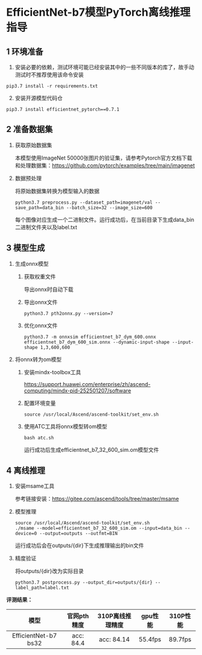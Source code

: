 # EfficientNet-b7模型PyTorch离线推理指导

## 1 环境准备 

1. 安装必要的依赖，测试环境可能已经安装其中的一些不同版本的库了，故手动测试时不推荐使用该命令安装  

```
pip3.7 install -r requirements.txt  
```

2. 安装开源模型代码仓 

```
pip3.7 install efficientnet_pytorch==0.7.1
```

## 2 准备数据集

1. 获取原始数据集
   
   本模型使用ImageNet 50000张图片的验证集，请参考Pytorch官方文档下载和处理数据集：https://github.com/pytorch/examples/tree/main/imagenet

2. 数据预处理

    将原始数据集转换为模型输入的数据
    ```
    python3.7 preprocess.py --dataset_path=imagenet/val --save_path=data_bin --batch_size=32 --image_size=600
    ```
    每个图像对应生成一个二进制文件。运行成功后，在当前目录下生成data_bin二进制文件夹以及label.txt

## 3 模型生成

1. 生成onnx模型

   1. 获取权重文件

        导出onnx时自动下载
    
   2. 导出onnx文件

        ```
        python3.7 pth2onnx.py --version=7
        ```
   3. 优化onnx文件

        ```
        python3.7 -m onnxsim efficientnet_b7_dym_600.onnx efficientnet_b7_dym_600_sim.onnx --dynamic-input-shape --input-shape 1,3,600,600
        ```

2. 将onnx转为om模型

   1. 安装mindx-toolbox工具
        
        https://support.huawei.com/enterprise/zh/ascend-computing/mindx-pid-252501207/software

   2. 配置环境变量
        ```
        source /usr/local/Ascend/ascend-toolkit/set_env.sh
        ```

   3. 使用ATC工具将onnx模型转om模型

        ```
        bash atc.sh
        ```
        运行成功后生成efficientnet_b7_32_600_sim.om模型文件

## 4 离线推理 

1. 安装msame工具

    参考链接安装：https://gitee.com/ascend/tools/tree/master/msame
   
2. 模型推理

   ```
   source /usr/local/Ascend/ascend-toolkit/set_env.sh
   ./msame --model=efficientnet_b7_32_600_sim.om --input=data_bin --device=0 --output=outputs --outfmt=BIN
   ```
   运行成功后会在outputs/{dir}下生成推理输出的bin文件

3. 精度验证

     将outputs/{dir}改为实际目录
   ```
   python3.7 postprocess.py --output_dir=outputs/{dir} --label_path=label.txt
   ```

**评测结果：**   

|    模型    |    官网pth精度    | 310P离线推理精度 | gpu性能 |         310P性能         |
| :--------: | :---------------: | :-----------------: | :-----: | :---------------------: |
| EfficientNet-b7 bs32 | acc: 84.4 |  acc: 84.14  | 55.4fps  | 89.7fps |

